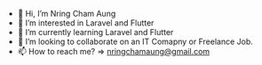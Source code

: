 - 👋 Hi, I’m Nring Cham Aung
- 👀 I’m interested in Laravel and Flutter
- 🌱 I’m currently learning Laravel and Flutter
- 💞️ I’m looking to collaborate on an IT Comapny or Freelance Job.
- 📫 How to reach me? => nringchamaung@gmail.com

